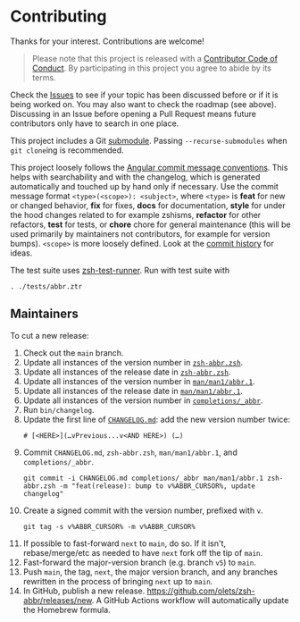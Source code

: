 # Contributing

Thanks for your interest. Contributions are welcome!

> Please note that this project is released with a [Contributor Code of Conduct](CODE_OF_CONDUCT.md). By participating in this project you agree to abide by its terms.

Check the [Issues](https://github.com/olets/zsh-abbr/issues) to see if your topic has been discussed before or if it is being worked on. You may also want to check the roadmap (see above). Discussing in an Issue before opening a Pull Request means future contributors only have to search in one place.

This project includes a Git [submodule](https://git-scm.com/book/en/v2/Git-Tools-Submodules). Passing `--recurse-submodules` when `git clone`ing is recommended.

This project loosely follows the [Angular commit message conventions](https://docs.google.com/document/d/1QrDFcIiPjSLDn3EL15IJygNPiHORgU1_OOAqWjiDU5Y/edit). This helps with searchability and with the changelog, which is generated automatically and touched up by hand only if necessary. Use the commit message format `<type>(<scope>): <subject>`, where `<type>` is **feat** for new or changed behavior, **fix** for fixes, **docs** for documentation, **style** for under the hood changes related to for example zshisms, **refactor** for other refactors, **test** for tests, or **chore** chore for general maintenance (this will be used primarily by maintainers not contributors, for example for version bumps). `<scope>` is more loosely defined. Look at the [commit history](https://github.com/olets/zsh-abbr/commits/master) for ideas.

The test suite uses [zsh-test-runner](https://github.com/olets/zsh-test-runner). Run with test suite with

```shell
. ./tests/abbr.ztr
```

## Maintainers

To cut a new release:

1. Check out the `main` branch.
1. Update all instances of the version number in [`zsh-abbr.zsh`](zsh-abbr.zsh).
1. Update all instances of the release date in [`zsh-abbr.zsh`](zsh-abbr.zsh).
1. Update all instances of the version number in [`man/man1/abbr.1`](man/man1/abbr.1).
1. Update all instances of the release date in [`man/man1/abbr.1`](man/man1/abbr.1).
1. Update all instances of the version number in [`completions/_abbr`](completions/_abbr).
1. Run `bin/changelog`.
1. Update the first line of [`CHANGELOG.md`](CHANGELOG.md): add the new version number twice:
    ```
    # [<HERE>](…vPrevious...v<AND HERE>) (…)
    ```
1. Commit `CHANGELOG.md`, `zsh-abbr.zsh`, `man/man1/abbr.1`, and `completions/_abbr`.
    ```shell
    git commit -i CHANGELOG.md completions/_abbr man/man1/abbr.1 zsh-abbr.zsh -m "feat(release): bump to v%ABBR_CURSOR%, update changelog"
    ```
1. Create a signed commit with the version number, prefixed with `v`.
    ```shell
    git tag -s v%ABBR_CURSOR% -m v%ABBR_CURSOR%
    ```
1. If possible to fast-forward `next` to `main`, do so. If it isn't, rebase/merge/etc as needed to have `next` fork off the tip of `main`.
1. Fast-forward the major-version branch (e.g. branch `v5`) to `main`.
1. Push `main`, the tag, `next`, the major version branch, and any branches rewritten in the process of bringing `next` up to `main`.
1. In GitHub, publish a new release. https://github.com/olets/zsh-abbr/releases/new. A GitHub Actions workflow will automatically update the Homebrew formula.
